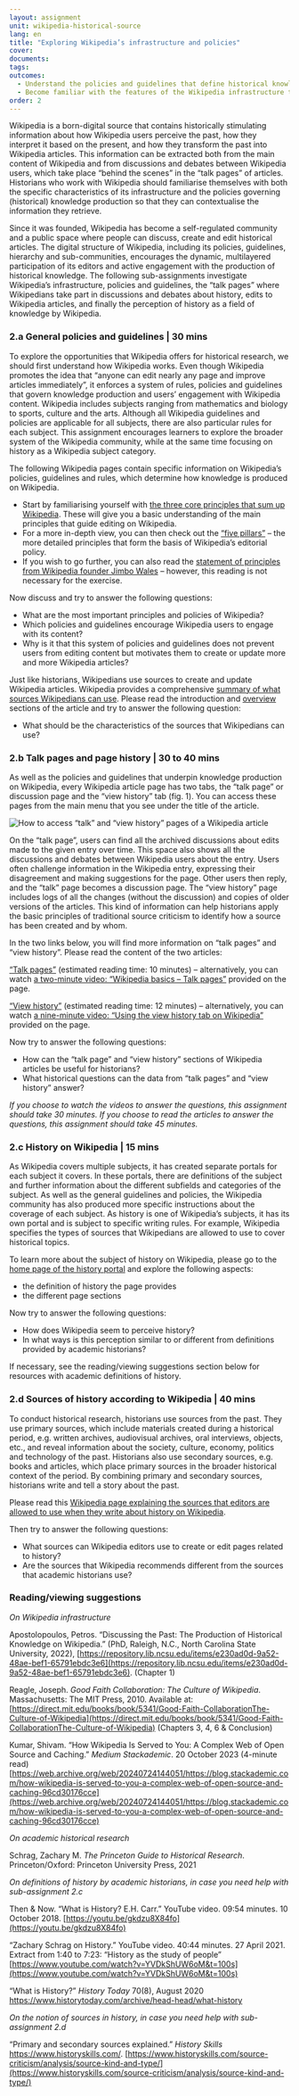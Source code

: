 ```yaml
---
layout: assignment
unit: wikipedia-historical-source 
lang: en
title: "Exploring Wikipedia’s infrastructure and policies"
cover:
documents:
tags:
outcomes:
  - Understand the policies and guidelines that define historical knowledge production in Wikipedia  
  - Become familiar with the features of the Wikipedia infrastructure that allow users to contextualise the collaborative production of historical narratives   
order: 2
---
```

Wikipedia is a born-digital source that contains historically stimulating information about how Wikipedia users perceive the past, how they interpret it based on the present, and how they transform the past into Wikipedia articles. This information can be extracted both from the main content of Wikipedia and from discussions and debates between Wikipedia users, which take place “behind the scenes” in the “talk pages” of articles. Historians who work with Wikipedia should familiarise themselves with both the specific characteristics of its infrastructure and the policies governing (historical) knowledge production so that they can contextualise the information they retrieve.  

Since it was founded, Wikipedia has become a self-regulated community and a public space where people can discuss, create and edit historical articles. The digital structure of Wikipedia, including its policies, guidelines, hierarchy and sub-communities, encourages the dynamic, multilayered participation of its editors and active engagement with the production of historical knowledge. The following sub-assignments investigate Wikipedia’s infrastructure, policies and guidelines, the “talk pages” where Wikipedians take part in discussions and debates about history, edits to Wikipedia articles, and finally the perception of history as a field of knowledge by Wikipedia.

<!-- more -->

<!-- briefing-student -->

### 2.a General policies and guidelines | 30 mins
<!-- section-contents -->

To explore the opportunities that Wikipedia offers for historical research, we should first understand how Wikipedia works. Even though Wikipedia promotes the idea that “anyone can edit nearly any page and improve articles immediately”, it enforces a system of rules, policies and guidelines that govern knowledge production and users’ engagement with Wikipedia content. Wikipedia includes subjects ranging from mathematics and biology to sports, culture and the arts. Although all Wikipedia guidelines and policies are applicable for all subjects, there are also particular rules for each subject. This assignment encourages learners to explore the broader system of the Wikipedia community, while at the same time focusing on history as a Wikipedia subject category. 

The following Wikipedia pages contain specific information on Wikipedia’s policies, guidelines and rules, which determine how knowledge is produced on Wikipedia. 

- Start by familiarising yourself with [the three core principles that sum up Wikipedia](https://en.wikipedia.org/wiki/Wikipedia:Trifecta). These will give you a basic understanding of the main principles that guide editing on Wikipedia. 
- For a more in-depth view, you can then check out the [“five pillars”](https://en.wikipedia.org/wiki/Wikipedia:Five_pillars) – the more detailed principles that form the basis of Wikipedia’s editorial policy. 
- If you wish to go further, you can also read the [statement of principles from Wikipedia founder Jimbo Wales](https://en.wikipedia.org/wiki/User:Jimbo_Wales/Statement_of_principles) – however, this reading is not necessary for the exercise.

Now discuss and try to answer the following questions: 
- What are the most important principles and policies of Wikipedia?
- Which policies and guidelines encourage Wikipedia users to engage with its content?
- Why is it that this system of policies and guidelines does not prevent users from editing content but motivates them to create or update more and more Wikipedia articles?

Just like historians, Wikipedians use sources to create and update Wikipedia articles. Wikipedia provides a comprehensive [summary of what sources Wikipedians can use](https://en.wikipedia.org/wiki/Wikipedia:Reliable_sources). Please read the introduction and [overview](https://en.wikipedia.org/wiki/Wikipedia:Reliable_sources#Overview) sections of the article and try to answer the following question:
- What should be the characteristics of the sources that Wikipedians can use?

<!-- section -->

### 2.b Talk pages and page history | 30 to 40 mins 
<!-- section-contents -->

As well as the policies and guidelines that underpin knowledge production on Wikipedia, every Wikipedia article page has two tabs, the “talk page” or discussion page and the “view history” tab (fig. 1). You can access these pages from the main menu that you see under the title of the article. 

![How to access “talk” and “view history” pages of a Wikipedia article](/assets/images/wikipedia-historical-source/wp-talk-viewhistory.jpg "How to access talk and view history pages of a Wikipedia article")

On the “talk page”, users can find all the archived discussions about edits made to the given entry over time. This space also shows all the discussions and debates between Wikipedia users about the entry. Users often challenge information in the Wikipedia entry, expressing their disagreement and making suggestions for the page. Other users then reply, and the “talk” page becomes a discussion page. The “view history” page includes logs of all the changes (without the discussion) and copies of older versions of the articles. This kind of information can help historians apply the basic principles of traditional source criticism to identify how a source has been created and by whom. 

In the two links below, you will find more information on “talk pages” and “view history”. Please read the content of the two articles: 

[“Talk pages”](https://en.wikipedia.org/wiki/Help:Talk_pages) (estimated reading time: 10 minutes) – alternatively, you can watch [a two-minute video: “Wikipedia basics – Talk pages”](https://en.wikipedia.org/wiki/File:Wikipedia_basics_-_Talk_pages.ogv) provided on the page.  

[“View history”](https://en.wikipedia.org/wiki/Help:Page_history) (estimated reading time: 12 minutes) – alternatively, you can watch [a nine-minute video: “Using the view history tab on Wikipedia”](https://en.wikipedia.org/wiki/File:Using_the_view_history_tab_on_Wikipedia.webm) provided on the page. 

Now try to answer the following questions:

- How can the “talk page” and “view history” sections of Wikipedia articles be useful for historians?
- What historical questions can the data from “talk pages” and “view history” answer?

*If you choose to watch the videos to answer the questions, this assignment should take 30 minutes.*
*If you choose to read the articles to answer the questions, this assignment should take 45 minutes.* 

<!-- section -->

### 2.c History on Wikipedia | 15 mins
<!-- section-contents -->

As Wikipedia covers multiple subjects, it has created separate portals for each subject it covers. In these portals, there are definitions of the subject and further information about the different subfields and categories of the subject. As well as the general guidelines and policies, the Wikipedia community has also produced more specific instructions about the coverage of each subject. As history is one of Wikipedia’s subjects, it has its own portal and is subject to specific writing rules. For example, Wikipedia specifies the types of sources that Wikipedians are allowed to use to cover historical topics.

To learn more about the subject of history on Wikipedia, please go to the [home page of the history portal](https://en.wikipedia.org/wiki/Portal:History) and explore the following aspects: 
- the definition of history the page provides 
- the different page sections

Now try to answer the following questions:

- How does Wikipedia seem to perceive history? 
- In what ways is this perception similar to or different from definitions provided by academic historians?

If necessary, see the reading/viewing suggestions section below for resources with academic definitions of history. 

<!-- section -->

### 2.d Sources of history according to Wikipedia | 40 mins
<!-- section-contents -->

To conduct historical research, historians use sources from the past. They use primary sources, which include materials created during a historical period, e.g. written archives, audiovisual archives, oral interviews, objects, etc., and reveal information about the society, culture, economy, politics and technology of the past. Historians also use secondary sources, e.g. books and articles, which place primary sources in the broader historical context of the period. By combining primary and secondary sources, historians write and tell a story about the past.

Please read this [Wikipedia page explaining the sources that editors are allowed to use when they write about history on Wikipedia](https://en.wikipedia.org/wiki/Wikipedia:Reliable_source_examples#History).

Then try to answer the following questions:

- What sources can Wikipedia editors use to create or edit pages related to history? 
- Are the sources that Wikipedia recommends different from the sources that academic historians use?

<!-- The time is estimated as follows: 25 minutes for reading plus 15 minutes to discuss and answer the questions--> 

<!-- section -->

### Reading/viewing suggestions
<!-- section-contents --> 

*On Wikipedia infrastructure*

Apostolopoulos, Petros. “Discussing the Past: The Production of Historical Knowledge on Wikipedia.” (PhD, Raleigh, N.C., North Carolina State University, 2022), [https://repository.lib.ncsu.edu/items/e230ad0d-9a52-48ae-bef1-65791ebdc3e6](https://repository.lib.ncsu.edu/items/e230ad0d-9a52-48ae-bef1-65791ebdc3e6). (Chapter 1)

Reagle, Joseph. *Good Faith Collaboration: The Culture of Wikipedia*. Massachusetts: The MIT Press, 2010. Available at: [https://direct.mit.edu/books/book/5341/Good-Faith-CollaborationThe-Culture-of-Wikipedia](https://direct.mit.edu/books/book/5341/Good-Faith-CollaborationThe-Culture-of-Wikipedia) (Chapters 3, 4, 6 & Conclusion)

Kumar, Shivam. “How Wikipedia Is Served to You: A Complex Web of Open Source and Caching.” *Medium Stackademic*. 20 October 2023 (4-minute read)
[https://web.archive.org/web/20240724144051/https://blog.stackademic.com/how-wikipedia-is-served-to-you-a-complex-web-of-open-source-and-caching-96cd30176cce](https://web.archive.org/web/20240724144051/https://blog.stackademic.com/how-wikipedia-is-served-to-you-a-complex-web-of-open-source-and-caching-96cd30176cce)


*On academic historical research*

Schrag, Zachary M. *The Princeton Guide to Historical Research*. Princeton/Oxford: Princeton University Press, 2021

*On definitions of history by academic historians, in case you need help with sub-assignment 2.c*

Then & Now. “What is History? E.H. Carr.” YouTube video. 09:54 minutes. 10 October 2018. [https://youtu.be/gkdzu8X84fo](https://youtu.be/gkdzu8X84fo)  

“Zachary Schrag on History.” YouTube video. 40:44 minutes. 27 April 2021. Extract from 1:40 to 7:23: “History as the study of people” [https://www.youtube.com/watch?v=YVDkShUW6oM&t=100s](https://www.youtube.com/watch?v=YVDkShUW6oM&t=100s)

“What is History?” *History Today* 70(8), August 2020 https://www.historytoday.com/archive/head-head/what-history  

*On the notion of sources in history, in case you need help with sub-assignment 2.d*

“Primary and secondary sources explained.” *History Skills* https://www.historyskills.com/. [https://www.historyskills.com/source-criticism/analysis/source-kind-and-type/](https://www.historyskills.com/source-criticism/analysis/source-kind-and-type/)


<!-- briefing-teacher -->

